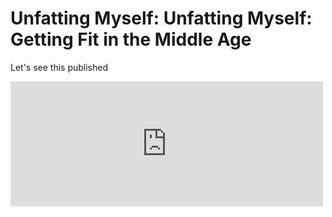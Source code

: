# Unfatting Myself: Unfatting Myself: Getting Fit in the Middle Age

Let's see this published

<embed type="text/html" src="https://www.google.com/" width="500" height="200">